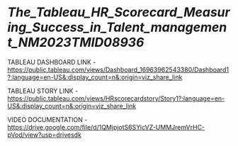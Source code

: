 # _The_Tableau_HR_Scorecard_Measuring_Success_in_Talent_management_NM2023TMID08936_


TABLEAU DASHBOARD LINK -https://public.tableau.com/views/Dashboard_16963962543380/Dashboard1?:language=en-US&:display_count=n&:origin=viz_share_link 



TABLEAU STORY LINK - https://public.tableau.com/views/HRscorecardstory/Story1?:language=en-US&:display_count=n&:origin=viz_share_link



VIDEO DOCUMENTATION - https://drive.google.com/file/d/1QMjpjotS6SYicVZ-UMMJremVrHC-pVod/view?usp=drivesdk
